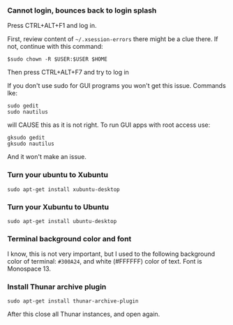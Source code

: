 ### Cannot login, bounces back to login splash

Press CTRL+ALT+F1 and log in.

First, review content of `~/.xsession-errors` there might be a clue there. 
If not, continue with this command:

    $sudo chown -R $USER:$USER $HOME

Then press CTRL+ALT+F7 and try to log in

If you don't use sudo for GUI programs you won't get this issue. Commands lke:

    sudo gedit
    sudo nautilus
    
will CAUSE this as it is not right. To run GUI apps with root access use:

    gksudo gedit
    gksudo nautilus
    
And it won't make an issue.


### Turn your ubuntu to Xubuntu

    sudo apt-get install xubuntu-desktop

### Turn your Xubuntu to Ubuntu

    sudo apt-get install ubuntu-desktop

### Terminal background color and font

I know, this is not very important, but I used to the following background color of terminal: `#300A24`, and white (#FFFFFF) color of text. Font is Monospace 13.


### Install Thunar archive plugin

    sudo apt-get install thunar-archive-plugin

After this close all Thunar instances, and open again.
